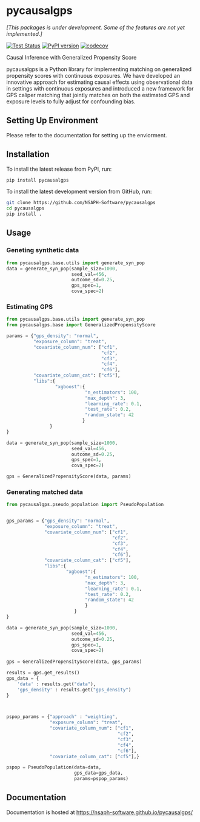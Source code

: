 # pycausalgps

_[This packages is under development. Some of the features are not yet implemented.]_

[![Test Status](https://github.com/nsaph-software/pycausalgps/workflows/Python%20package/badge.svg?branch=develop&event=push)](https://github.com/nsaph-software/pycausalgps/actions)
[![PyPI version](https://img.shields.io/pypi/v/pycausalgps.svg)](https://pypi.org/project/pycausalgps)
[![codecov](https://codecov.io/gh/NSAPH-Software/pycausalgps/branch/develop/graph/badge.svg)](https://codecov.io/gh/NSAPH-Software/pycausalgps)


Causal Inference with Generalized Propensity Score

pycausalgps is a Python library for implementing matching on generalized propensity scores with continuous exposures. We have developed an innovative approach for estimating causal effects using observational data in settings with continuous exposures and introduced a new framework for GPS caliper matching that jointly matches on both the estimated GPS and exposure levels to fully adjust for confounding bias.


## Setting Up Environment

Please refer to the documentation for setting up the enviorment.

## Installation

To install the latest release from PyPI, run:

```bash
pip install pycausalgps
```

To install the latest development version from GitHub, run:

```bash
git clone https://github.com/NSAPH-Software/pycausalgps
cd pycausalgps
pip install .
```
## Usage

### Geneting synthetic data

```python
from pycausalgps.base.utils import generate_syn_pop
data = generate_syn_pop(sample_size=1000, 
                        seed_val=456, 
                        outcome_sd=0.25, 
                        gps_spec=1, 
                        cova_spec=2)
```

### Estimating GPS

```python
from pycausalgps.base.utils import generate_syn_pop
from pycausalgps.base import GeneralizedPropensityScore

params = {"gps_density": "normal",
          "exposure_column": "treat",
          "covariate_column_num": ["cf1", 
                                   "cf2", 
                                   "cf3", 
                                   "cf4", 
                                   "cf6"],
          "covariate_column_cat": ["cf5"],
          "libs":{
                  "xgboost":{
                             "n_estimators": 100,
                             "max_depth": 3,
                             "learning_rate": 0.1,
                             "test_rate": 0.2,
                             "random_state": 42
                            }
                }
}

data = generate_syn_pop(sample_size=1000, 
                        seed_val=456, 
                        outcome_sd=0.25, 
                        gps_spec=1, 
                        cova_spec=2)

gps = GeneralizedPropensityScore(data, params)
```

### Generating matched data

```python
from pycausalgps.pseudo_population import PseudoPopulation


gps_params = {"gps_density": "normal",
              "exposure_column": "treat",
              "covariate_column_num": ["cf1", 
                                       "cf2", 
                                       "cf3", 
                                       "cf4", 
                                       "cf6"],
              "covariate_column_cat": ["cf5"],
              "libs":{
                      "xgboost":{
                             "n_estimators": 100,
                             "max_depth": 3,
                             "learning_rate": 0.1,
                             "test_rate": 0.2,
                             "random_state": 42
                             }
                         }
}

data = generate_syn_pop(sample_size=1000, 
                        seed_val=456, 
                        outcome_sd=0.25, 
                        gps_spec=1, 
                        cova_spec=2)
    
gps = GeneralizedPropensityScore(data, gps_params)

results = gps.get_results()
gps_data = {
    'data' : results.get("data"),
    'gps_density' : results.get("gps_density")
}



pspop_params = {"approach" : "weighting", 
                "exposure_column": "treat",
                "covariate_column_num": ["cf1", 
                                         "cf2", 
                                         "cf3", 
                                         "cf4", 
                                         "cf6"],
                "covariate_column_cat": ["cf5"],}

pspop = PseudoPopulation(data=data, 
                         gps_data=gps_data, 
                         params=pspop_params)

```




## Documentation

Documentation is hosted at https://nsaph-software.github.io/pycausalgps/

